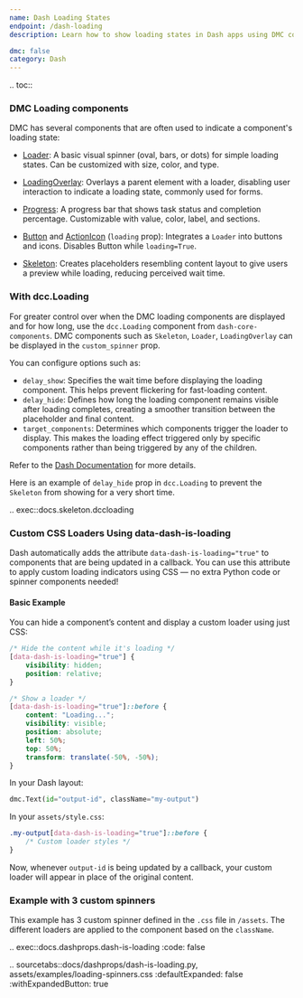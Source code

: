 ```yaml
---
name: Dash Loading States
endpoint: /dash-loading
description: Learn how to show loading states in Dash apps using DMC components like Loader, Skeleton, and LoadingOverlay. Includes integration with dcc.Loading and examples of custom CSS-based spinners.

dmc: false
category: Dash
---
```



.. toc::


### DMC Loading components

DMC has several components that are often used to indicate a component's loading state:

- [Loader](/components/loader): A basic visual spinner (oval, bars, or dots) for simple loading states. Can be customized with size, color, and type.

- [LoadingOverlay](/components/loadingoverlay): Overlays a parent element with a loader, disabling user interaction to indicate a loading state, commonly used for forms.
- [Progress](/components/progress): A progress bar that shows task status and completion percentage. Customizable with value, color, label, and sections.
- [Button](/components/button) and [ActionIcon](/components/actionicon) (`loading` prop): Integrates a `Loader` into buttons and icons.  Disables Button while `loading=True`.
- [Skeleton](/components/skeleton): Creates placeholders resembling content layout to give users a preview while loading, reducing perceived wait time.


### With dcc.Loading

For greater control over when the DMC loading components are displayed and for how long, use the `dcc.Loading` component from
`dash-core-components`. DMC components such as `Skeleton`, `Loader`, `LoadingOverlay` can be displayed in the `custom_spinner` prop.

You can configure options such as:  

- `delay_show`: Specifies the wait time before displaying the loading component. This helps prevent flickering for fast-loading content.  
- `delay_hide`: Defines how long the loading component remains visible after loading completes, creating a smoother transition between the placeholder and final content.  
- `target_components`: Determines which components trigger the loader to display. This makes the loading effect triggered only by specific components rather than  being triggered by any of the children.

Refer to the [Dash Documentation](https://dash.plotly.com/dash-core-components/loading) for more details.

Here is an example of `delay_hide` prop in `dcc.Loading` to prevent the `Skeleton` from showing for a very short time.

.. exec::docs.skeleton.dccloading




### Custom CSS Loaders Using data-dash-is-loading


Dash automatically adds the attribute `data-dash-is-loading="true"` to components that are being updated in a callback.
You can use this attribute to apply custom loading indicators using CSS — no extra Python code or spinner components needed!


#### Basic Example

You can hide a component’s content and display a custom loader using just CSS:

```css
/* Hide the content while it's loading */
[data-dash-is-loading="true"] {
    visibility: hidden;
    position: relative;
}

/* Show a loader */
[data-dash-is-loading="true"]::before {
    content: "Loading...";
    visibility: visible;
    position: absolute;
    left: 50%;
    top: 50%;
    transform: translate(-50%, -50%);
}
```


In your Dash layout:

```python
dmc.Text(id="output-id", className="my-output")
```

In your `assets/style.css`:

```css
.my-output[data-dash-is-loading="true"]::before {
    /* Custom loader styles */
}
```

Now, whenever `output-id` is being updated by a callback, your custom loader will appear in place of the original content.

### Example with 3 custom spinners

This example has 3 custom spinner defined in the `.css` file in `/assets`.  The different loaders are applied to the
component based on the `className`.



.. exec::docs.dashprops.dash-is-loading
    :code: false

.. sourcetabs::docs/dashprops/dash-is-loading.py, assets/examples/loading-spinners.css
    :defaultExpanded: false
    :withExpandedButton: true

